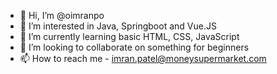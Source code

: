 - 👋 Hi, I’m @oimranpo
- 👀 I’m interested in Java, Springboot and Vue.JS
- 🌱 I’m currently learning basic HTML, CSS, JavaScript
- 💞️ I’m looking to collaborate on something for beginners
- 📫 How to reach me - imran.patel@moneysupermarket.com

<!---
oimranpo/oimranpo is a ✨ special ✨ repository because its `README.md` (this file) appears on your GitHub profile.
You can click the Preview link to take a look at your changes.
--->
